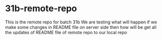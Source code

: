 # 31b-remote-repo
This is the remote repo for batch 31b
We are testing what will happen if we make some changes in README file on server side then how will be get all the updates of README file of remote repo to our local repo
